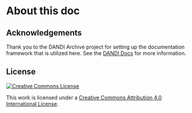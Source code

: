 # About this doc

## Acknowledgements

Thank you to the DANDI Archive project for setting up the documentation framework that is utilized here.  See the [DANDI Docs](https://docs.dandiarchive.org) for more information.

## License

<a rel="license" href="http://creativecommons.org/licenses/by/4.0/"><img alt="Creative Commons License" style="border-width:0" src="https://i.creativecommons.org/l/by/4.0/88x31.png" /></a>

This work is licensed under a [Creative Commons Attribution 4.0 International License](http://creativecommons.org/licenses/by/4.0/).
